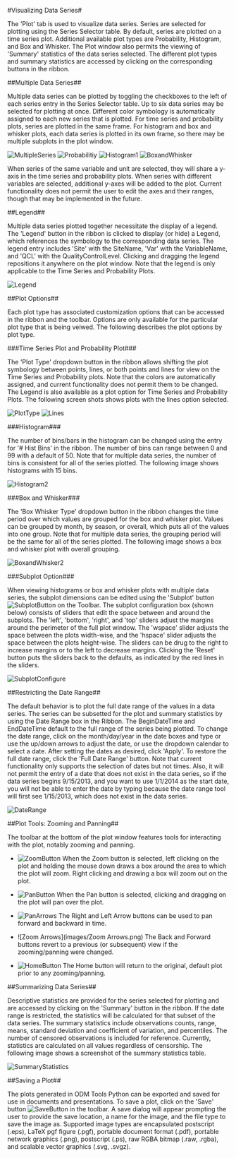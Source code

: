#Visualizing Data Series#

The 'Plot' tab is used to visualize data series. Series are selected for plotting using the Series Selector table. By default, series are plotted on a time series plot. Additional available plot types are Probability, Histogram, and Box and Whisker. The Plot window also permits the viewing of 'Summary' statistics of the data series selected. The different plot types and summary statistics are accessed by clicking on the corresponding buttons in the ribbon.

##Multiple Data Series##

Multiple data series can be plotted by toggling the checkboxes to the left of each series entry in the Series Selector table. Up to six data series may be selected for plotting at once. Different color symbology is automatically assigned to each new series that is plotted. For time series and probability plots, series are plotted in the same frame. For histogram and box and whisker plots, each data series is plotted in its own frame, so there may be multiple subplots in the plot window.

![MultipleSeries](images/MultipleSeries.png)
![Probabilitiy](images/Probability.png)
![Histogram1](images/Histogram1.png)
![BoxandWhisker](images/BoxandWhisker.png)

When series of the same variable and unit are selected, they will share a y-axis in the time series and probability plots. When series with different variables are selected, additional y-axes will be added to the plot. Current functionality does not permit the user to edit the axes and their ranges, though that may be implemented in the future. 

##Legend##

Multiple data series plotted together necessitate the display of a legend. The 'Legend' button in the ribbon is clicked to display (or hide) a Legend, which references the symbology to the corresponding data series. The legend entry includes 'Site' with the SiteName, 'Var' with the VariableName, and 'QCL' with the QualityControlLevel. Clicking and dragging the legend repositions it anywhere on the plot window. Note that the legend is only applicable to the Time Series and Probability Plots.

![Legend](images/Legend.png)

##Plot Options##

Each plot type has associated customization options that can be accessed in the ribbon and the toolbar. Options are only available for the particular plot type that is being veiwed. The following describes the plot options by plot type.

###Time Series Plot and Probability Plot###

The 'Plot Type' dropdown button in the ribbon allows shifting the plot symbology between points, lines, or both points and lines for view on the Time Series and Probability plots. Note that the colors are automatically assigned, and current functionality does not permit them to be changed. The Legend is also available as a plot option for Time Series and Probability Plots. The following screen shots shows plots with the lines option selected.

![PlotType](images/PlotType.png)
![Lines](images/Lines.png)

###Histogram###

The number of bins/bars in the histogram can be changed using the entry for '# Hist Bins' in the ribbon. The number of bins can range between 0 and 99 with a default of 50. Note that for multiple data series, the number of bins is consistent for all of the series plotted. The following image shows histograms with 15 bins.

![Histogram2](images/Histogram2.png)

###Box and Whisker###

The 'Box Whisker Type' dropdown button in the ribbon changes the time period over which values are grouped for the box and whisker plot. Values can be grouped by month, by season, or overall, which puts all of the values into one group. Note that for multiple data series, the grouping period will be the same for all of the series plotted. The following image shows a box and whisker plot with overall grouping.

![BoxandWhisker2](images/BoxandWhisker2.png)

###Subplot Option###

When viewing histograms or box and whisker plots with multiple data series, the subplot dimensions can be edited using the 'Subplot' button ![SubplotButton](images/SubplotButton.png) on the Toolbar. The subplot configuration box (shown below) consists of sliders that edit the space between and around the subplots. The 'left', 'bottom', 'right', and 'top' sliders adjust the margins around the perimeter of the full plot window. The 'wspace' slider adjusts the space between the plots width-wise, and the 'hspace' slider adjusts the space between the plots height-wise. The sliders can be drug to the right to increase margins or to the left to decrease margins. Clicking the 'Reset' button puts the sliders back to the defaults, as indicated by the red lines in the sliders.

![SubplotConfigure](images/SubplotConfigure.png)

##Restricting the Date Range##

The default behavior is to plot the full date range of the values in a data series. The series can be subsetted for the plot and summary statistics by using the Date Range box in the Ribbon. The BeginDateTime and EndDateTime default to the full range of the series being plotted. To change the date range, click on the month/day/year in the date boxes and type or use the up/down arrows to adjust the date, or use the dropdown calendar to select a date. After setting the dates as desired, click 'Apply'. To restore the full date range, click the 'Full Date Range' button. Note that current functionality only supports the selection of dates but not times. Also, it will not permit the entry of a date that does not exist in the data series, so if the data series begins 9/15/2013, and you want to use 1/1/2014 as the start date, you will not be able to enter the date by typing because the date range tool will first see 1/15/2013, which does not exist in the data series.

![DateRange](images/DateRange.png)

##Plot Tools: Zooming and Panning##

The toolbar at the bottom of the plot window features tools for interacting with the plot, notably zooming and panning. 

   - ![ZoomButton](images/ZoomButton.png) When the Zoom button is selected, left clicking on the plot and holding the mouse down draws a box around the area to which the plot will zoom. Right clicking and drawing a box will zoom out on the plot. 

   - ![PanButton](images/PanButton.png) When the Pan button is selected, clicking and dragging on the plot will pan over the plot. 

   - ![PanArrows](images/PanArrows.png) The Right and Left Arrow buttons can be used to pan forward and backward in time. 

   - ![Zoom Arrows](images/Zoom Arrows.png) The Back and Forward buttons revert to a previous (or subsequent) view if the zooming/panning were changed. 

   - ![HomeButton](images/HomeButton.png) The Home button will return to the original, default plot prior to any zooming/panning.

##Summarizing Data Series##

Descriptive statistics are provided for the series selected for plotting and are accessed by clicking on the 'Summary' button in the ribbon. If the date range is restricted, the statistics will be calculated for that subset of the data series. The summary statistics include observations counts, range, means, standard deviation and coefficient of variation, and percentiles. The number of censored observations is included for reference. Currently, statistics are calculated on all values regardless of censorship. The following image shows a screenshot of the summary statistics table. 

![SummaryStatistics](images/SummaryStatistics.png)

##Saving a Plot##

The plots generated in ODM Tools Python can be exported and saved for use in documents and presentations. To save a plot, click on the 'Save' button ![SaveButton](images/SaveButton.png) in the toolbar. A save dialog will appear prompting the user to provide the save location, a name for the image, and the file type to save the image as. Supported image types are encapsulated postscript (.eps), LaTeX pgf figure (.pgf), portable document format (.pdf), portable network graphics (.png), postscript (.ps), raw RGBA bitmap (.raw, .rgba), and scalable vector graphics (.svg, .svgz).

